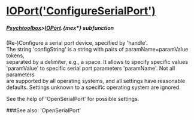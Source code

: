 # [IOPort('ConfigureSerialPort')](IOPort-ConfigureSerialPort) 
##### [Psychtoolbox](Psychtoolbox)>[IOPort](IOPort).{mex*} subfunction


(Re-)Configure a serial port device, specified by 'handle'.  
The string 'configString' is a string with pairs of paramName=paramValue tokens,  
separated by a delimiter, e.g., a space. It allows to specify specific values  
'paramValue' to specific serial port parameters 'paramName'. Not all parameters  
are supported by all operating systems, and all settings have reasonable  
defaults. Settings unknown to a specific operating system are ignored.  
  
See the help of 'OpenSerialPort' for possible settings.  


###See also:
'OpenSerialPort'
